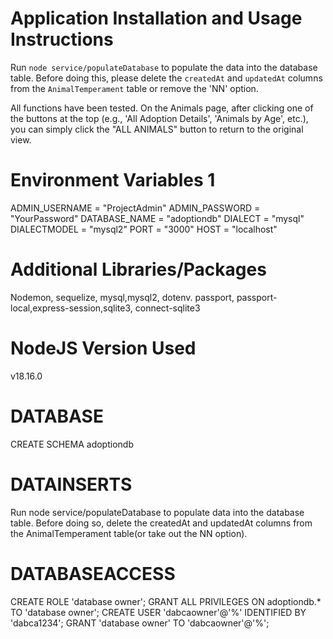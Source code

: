 
# Application Installation and Usage Instructions
Run `node service/populateDatabase` to populate the data into the database table. Before doing this, please delete the `createdAt` and `updatedAt` columns from the `AnimalTemperament` table or remove the 'NN' option.

All functions have been tested. On the Animals page, after clicking one of the buttons at the top (e.g., 'All Adoption Details', 'Animals by Age', etc.), you can simply click the "ALL ANIMALS" button to return to the original view.


# Environment Variables 1
ADMIN_USERNAME = "ProjectAdmin"
ADMIN_PASSWORD = "YourPassword"
DATABASE_NAME = "adoptiondb"
DIALECT = "mysql"
DIALECTMODEL = "mysql2"
PORT = "3000"
HOST = "localhost"

# Additional Libraries/Packages
Nodemon, sequelize, mysql,mysql2, dotenv. passport, passport-local,express-session,sqlite3, connect-sqlite3

# NodeJS Version Used
v18.16.0

# DATABASE
CREATE SCHEMA adoptiondb

# DATAINSERTS
Run node service/populateDatabase to populate data into the database table. Before doing so, delete the createdAt and updatedAt columns from the AnimalTemperament table(or take out the NN option).

# DATABASEACCESS
CREATE ROLE 'database owner';
GRANT ALL PRIVILEGES ON adoptiondb.* TO 'database owner';
CREATE USER 'dabcaowner'@'%' IDENTIFIED BY 'dabca1234';
GRANT 'database owner' TO 'dabcaowner'@'%';


